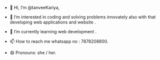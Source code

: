 - 👋 Hi, I’m @tanveeKariya,
- 👀 I’m interested in coding and solving problems innovately also with that developing web applications and website .
- 🌱 I’m currently learning web development . 

- 📫 How to reach me whatsapp no : 7878208800.
- 😄 Pronouns: she / her.


<!---
tanvee1909/tanvee1909 is a ✨ special ✨ repository because its `README.md` (this file) appears on your GitHub profile.
You can click the Preview link to take a look at your changes.
--->

